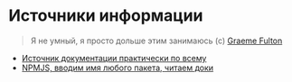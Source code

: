 # Источники информации

> Я не умный, я просто дольше этим занимаюсь (с) [Graeme Fulton](https://medium.com/user-experience-design-1/i-m-not-smart-i-just-sat-there-for-longer-than-you-1f35b5246cbd)

* [Источник документации практически по всему](http://devdocs.io)
* [NPMJS, вводим имя любого пакета, читаем доки](http://npmjs.com)